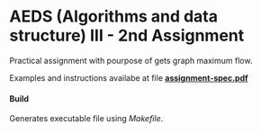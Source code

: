 # AEDS (Algorithms and data structure) III - 2nd Assignment

Practical assignment with pourpose of gets graph maximum flow.

Examples and instructions availabe at file [**assignment-spec.pdf**](assignment-spec.pdf)

#### Build
Generates executable file using *Makefile*.